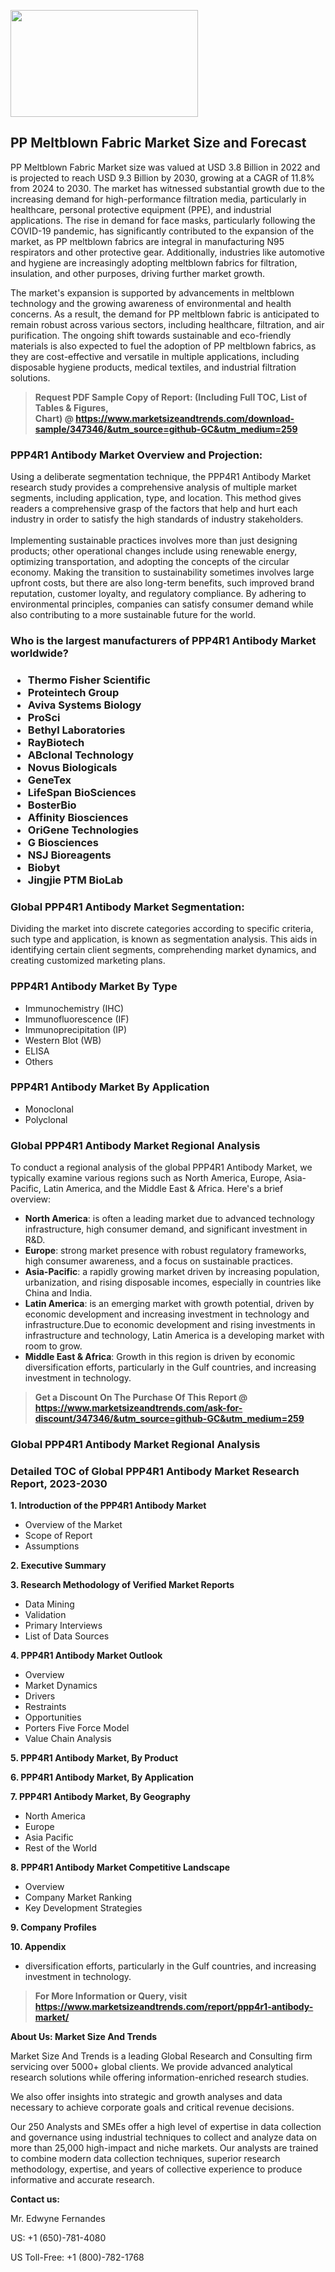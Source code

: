 <p><img class="alignnone size-medium wp-image-20088" src="https://ffe5etoiles.com/wp-content/uploads/2024/12/MST1-300x171.png" alt="" width="300" height="171" /></p><h2>PP Meltblown Fabric Market Size and Forecast</h2><p>PP Meltblown Fabric Market size was valued at USD 3.8 Billion in 2022 and is projected to reach USD 9.3 Billion by 2030, growing at a CAGR of 11.8% from 2024 to 2030. The market has witnessed substantial growth due to the increasing demand for high-performance filtration media, particularly in healthcare, personal protective equipment (PPE), and industrial applications. The rise in demand for face masks, particularly following the COVID-19 pandemic, has significantly contributed to the expansion of the market, as PP meltblown fabrics are integral in manufacturing N95 respirators and other protective gear. Additionally, industries like automotive and hygiene are increasingly adopting meltblown fabrics for filtration, insulation, and other purposes, driving further market growth.</p><p>The market's expansion is supported by advancements in meltblown technology and the growing awareness of environmental and health concerns. As a result, the demand for PP meltblown fabric is anticipated to remain robust across various sectors, including healthcare, filtration, and air purification. The ongoing shift towards sustainable and eco-friendly materials is also expected to fuel the adoption of PP meltblown fabrics, as they are cost-effective and versatile in multiple applications, including disposable hygiene products, medical textiles, and industrial filtration solutions.</p></p><blockquote id="" class=""><strong>Request PDF Sample Copy of Report: (Including Full TOC, List of Tables &amp; Figures, Chart)&nbsp;@&nbsp;<strong><a href="https://www.marketsizeandtrends.com/download-sample/347346/&utm_source=github-GC&utm_medium=259" target="_blank">https://www.marketsizeandtrends.com/download-sample/347346/&utm_source=github-GC&utm_medium=259</a></strong></strong></blockquote><h3 id="" class="">PPP4R1 Antibody Market&nbsp;Overview and Projection:</h3><p id="" class="">Using a deliberate segmentation technique, the PPP4R1 Antibody Market research study provides a comprehensive analysis of multiple market segments, including application, type, and location. This method gives readers a comprehensive grasp of the factors that help and hurt each industry in order to satisfy the high standards of industry stakeholders. <br /> <br />Implementing sustainable practices involves more than just designing products; other operational changes include using renewable energy, optimizing transportation, and adopting the concepts of the circular economy. Making the transition to sustainability sometimes involves large upfront costs, but there are also long-term benefits, such improved brand reputation, customer loyalty, and regulatory compliance. By adhering to environmental principles, companies can satisfy consumer demand while also contributing to a more sustainable future for the world.</p><h3 id="" class="">Who is the largest manufacturers of&nbsp;PPP4R1 Antibody Market worldwide?</h3><h3 class=""><p><ul><li>Thermo Fisher Scientific </li><li> Proteintech Group </li><li> Aviva Systems Biology </li><li> ProSci </li><li> Bethyl Laboratories </li><li> RayBiotech </li><li> ABclonal Technology </li><li> Novus Biologicals </li><li> GeneTex </li><li> LifeSpan BioSciences </li><li> BosterBio </li><li> Affinity Biosciences </li><li> OriGene Technologies </li><li> G Biosciences </li><li> NSJ Bioreagents </li><li> Biobyt </li><li> Jingjie PTM BioLab</li></ul></p></h3><h3 id="" class="">Global&nbsp;PPP4R1 Antibody Market Segmentation:</h3><p id="" class="">Dividing the market into discrete categories according to specific criteria, such type and application, is known as segmentation analysis. This aids in identifying certain client segments, comprehending market dynamics, and creating customized marketing plans.</p><h3 id="" class="">PPP4R1 Antibody Market&nbsp;By Type</h3><p><p><ul><li>Immunochemistry (IHC)</li><li> Immunofluorescence (IF)</li><li> Immunoprecipitation (IP)</li><li> Western Blot (WB)</li><li> ELISA</li><li> Others</p></li></ul></p></p><h3 id="" class="">PPP4R1 Antibody Market&nbsp;By Application</h3><p class=""><p><ul><li>Monoclonal</li><li> Polyclonal</li></ul></p></p><h3 id="" class="">Global PPP4R1 Antibody Market Regional Analysis</h3><p id="" class="">To conduct a regional analysis of the global PPP4R1 Antibody Market, we typically examine various regions such as North America, Europe, Asia-Pacific, Latin America, and the Middle East &amp; Africa. Here's a brief overview:</p><ul><li><strong>North America</strong>: is often a leading market due to advanced technology infrastructure, high consumer demand, and significant investment in R&amp;D.</li><li><strong>Europe</strong>: strong market presence with robust regulatory frameworks, high consumer awareness, and a focus on sustainable practices.</li><li><strong>Asia-Pacific</strong>: a rapidly growing market driven by increasing population, urbanization, and rising disposable incomes, especially in countries like China and India.</li><li><strong>Latin America</strong>: is an emerging market with growth potential, driven by economic development and increasing investment in technology and infrastructure.Due to economic development and rising investments in infrastructure and technology, Latin America is a developing market with room to grow.</li><li><strong>Middle East &amp; Africa</strong>: Growth in this region is driven by economic diversification efforts, particularly in the Gulf countries, and increasing investment in technology.</li></ul><blockquote id="" class=""><strong>Get a Discount On The Purchase Of This Report @ <strong><a href="https://www.marketsizeandtrends.com/ask-for-discount/347346/&utm_source=github-GC&utm_medium=259" target="_blank">https://www.marketsizeandtrends.com/ask-for-discount/347346/&utm_source=github-GC&utm_medium=259</a></strong></strong></blockquote><h3 id="" class="">Global PPP4R1 Antibody Market Regional Analysis</h3><h3 id="" class="">Detailed TOC of Global PPP4R1 Antibody Market Research Report, 2023-2030</h3><p id="" class=""><strong>1. Introduction of the PPP4R1 Antibody Market</strong></p><ul><li>Overview of the Market</li><li>Scope of Report</li><li>Assumptions</li></ul><p id="" class=""><strong>2. Executive Summary</strong></p><p id="" class=""><strong>3. Research Methodology of Verified Market Reports</strong></p><ul><li>Data Mining</li><li>Validation</li><li>Primary Interviews</li><li>List of Data Sources</li></ul><p id="" class=""><strong>4. PPP4R1 Antibody Market Outlook</strong></p><ul><li>Overview</li><li>Market Dynamics</li><li>Drivers</li><li>Restraints</li><li>Opportunities</li><li>Porters Five Force Model</li><li>Value Chain Analysis</li></ul><p id="" class=""><strong>5. PPP4R1 Antibody Market, By Product</strong></p><p id="" class=""><strong>6. PPP4R1 Antibody Market, By Application</strong></p><p id="" class=""><strong>7. PPP4R1 Antibody Market, By Geography</strong></p><ul><li>North America</li><li>Europe</li><li>Asia Pacific</li><li>Rest of the World</li></ul><p id="" class=""><strong>8. PPP4R1 Antibody Market Competitive Landscape</strong></p><ul><li>Overview</li><li>Company Market Ranking</li><li>Key Development Strategies</li></ul><p id="" class=""><strong>9. Company Profiles</strong></p><p id="" class=""><strong>10. Appendix</strong></p><ul><li>diversification efforts, particularly in the Gulf countries, and increasing investment in technology.</li></ul><blockquote id="" class=""><strong>For More Information or Query, visit <strong><strong><a href="https://www.marketsizeandtrends.com/report/ppp4r1-antibody-market/" target="_blank">https://www.marketsizeandtrends.com/report/ppp4r1-antibody-market/</a></strong></strong></strong></blockquote><p id="" class=""><strong>About Us: Market Size And Trends</strong></p><p id="" class="">Market Size And Trends is a leading Global Research and Consulting firm servicing over 5000+ global clients. We provide advanced analytical research solutions while offering information-enriched research studies.</p><p id="" class="">We also offer insights into strategic and growth analyses and data necessary to achieve corporate goals and critical revenue decisions.</p><p id="" class="">Our 250 Analysts and SMEs offer a high level of expertise in data collection and governance using industrial techniques to collect and analyze data on more than 25,000 high-impact and niche markets. Our analysts are trained to combine modern data collection techniques, superior research methodology, expertise, and years of collective experience to produce informative and accurate research.</p><p id="" class=""><strong>Contact us:</strong></p><p id="" class="">Mr. Edwyne Fernandes</p><p id="" class="">US: +1 (650)-781-4080</p><p id="" class="">US Toll-Free: +1 (800)-782-1768</p>
